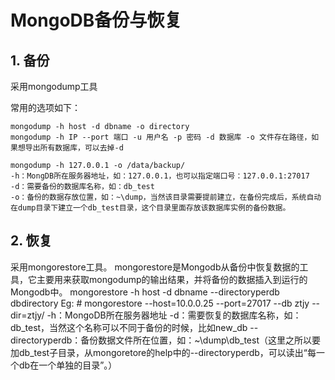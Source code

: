 # MongoDB备份与恢复
## 1. 备份 
采用mongodump工具

常用的选项如下：

```
mongodump -h host -d dbname -o directory
mongodump -h IP --port 端口 -u 用户名 -p 密码 -d 数据库 -o 文件存在路径，如果想导出所有数据库，可以去掉-d
```


```
mongodump -h 127.0.0.1 -o /data/backup/ 
-h：MongDB所在服务器地址，如：127.0.0.1，也可以指定端口号：127.0.0.1:27017
-d：需要备份的数据库名称，如：db_test
-o：备份的数据存放位置，如：~\dump，当然该目录需要提前建立，在备份完成后，系统自动在dump目录下建立一个db_test目录，这个目录里面存放该数据库实例的备份数据。
```

## 2. 恢复
采用mongorestore工具。
mongorestore是Mongodb从备份中恢复数据的工具，它主要用来获取mongodump的输出结果，并将备份的数据插入到运行的Mongodb中。
mongorestore -h host -d dbname --directoryperdb dbdirectory
Eg:  # mongorestore --host=10.0.0.25 --port=27017 --db ztjy --dir=ztjy/
-h：MongoDB所在服务器地址
-d：需要恢复的数据库名称，如：db_test，当然这个名称可以不同于备份的时候，比如new_db
--directoryperdb：备份数据文件所在位置，如：~\dump\db_test（这里之所以要加db_test子目录，从mongoretore的help中的--directoryperdb，可以读出“每一个db在一个单独的目录”。）


